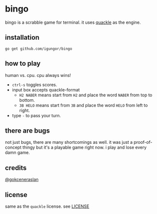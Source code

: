 # bingo

bingo is a scrabble game for terminal. it uses [quackle](https://github.com/quackle/quackle) as the
engine.

## installation

`go get github.com/igungor/bingo`

## how to play

human vs. cpu. cpu always wins!

- `ctrl-s` toggles scores.
- input box accepts quackle-format
  * `H2 NABER` means start from `H2` and place the word `NABER` from top to bottom.
  * `3B HELO` means start from `3B` and place the word `HELO` from left to right.
- type `-` to pass your turn.

## there are bugs

not just bugs, there are many shortcomings as well. it was just a proof-of-concept thingy but it's
a playable game right now. i play and lose every damn game.

## credits

[@gokceneraslan](https://github.com/gokceneraslan)

## license

same as the `quackle` license. see
[LICENSE](https://github.com/quackle/quackle/blob/master/LICENSE)
